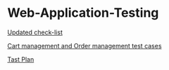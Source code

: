 # Web-Application-Testing

[Updated check-list](https://docs.google.com/spreadsheets/d/1Zrc-_PIwFlipA8Wz0A4Mm-zh_dIfUvrZgFJ0ysPOQ7s/edit?usp=sharing)

[Cart management and Order management test cases](https://github.com/AntonWDC/Web-Application-Testing/blob/main/Anton_Sobolev_Updated_Test_cases.pdf)

[Tast Plan](https://docs.google.com/spreadsheets/d/1NqdFTLi1GKV1WeGKg68mEPNbzmCuWvz3fF8OJ1VdYHc/edit?usp=sharing)
